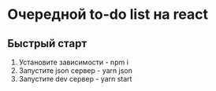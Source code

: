 # Очередной to-do list на react

## Быстрый старт

1.  Установите зависимости - npm i
2.  Запустите json сервер - yarn json
3.  Запустите dev сервер - yarn start
